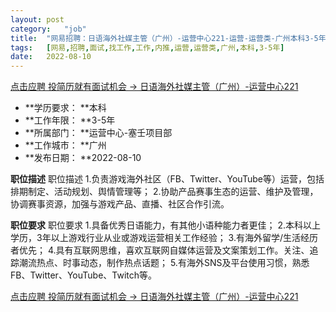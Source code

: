 ```yaml
---
layout:	post
category:	"job"
title:	"网易招聘：日语海外社媒主管（广州）-运营中心221-运营-运营类-广州本科3-5年"
tags:	[网易,招聘,面试,找工作,工作,内推,运营,运营类,广州,本科,3-5年]
date:	2022-08-10
---
```


[点击应聘 投简历就有面试机会 -> 日语海外社媒主管（广州）-运营中心221](http://mobile.bole.netease.com/bole/boleDetail?id=40722&employeeId=346f03c3cda5f04c&key=all)



- **学历要求： **本科
- **工作年限： **3-5年
- **所属部门： **运营中心-塞壬项目部
- **工作城市： **广州
- **发布日期： **2022-08-10



**职位描述**
职位描述
1.负责游戏海外社区（FB、Twitter、YouTube等）运营，包括排期制定、活动规划、舆情管理等；
2.协助产品赛事生态的运营、维护及管理，协调赛事资源，加强与游戏产品、直播、社区合作引流。



**职位要求**
职位要求
1.具备优秀日语能力，有其他小语种能力者更佳；
2.本科以上学历，3年以上游戏行业从业或游戏运营相关工作经验；
3.有海外留学/生活经历者优先；
4.具有互联网思维，喜欢互联网自媒体运营及文案策划工作。关注、追踪潮流热点、时事动态，制作热点话题；
5.有海外SNS及平台使用习惯，熟悉FB、Twitter、YouTube、Twitch等。



[点击应聘 投简历就有面试机会 -> 日语海外社媒主管（广州）-运营中心221](http://mobile.bole.netease.com/bole/boleDetail?id=40722&employeeId=346f03c3cda5f04c&key=all)